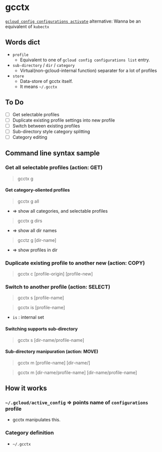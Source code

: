 # gcctx
[`gcloud config configurations activate`](https://cloud.google.com/sdk/gcloud/reference/config/configurations/activate) alternative: Wanna be an equivalent of `kubectx`

## Words dict
* `profile`
  * Equivalent to one of `gcloud config configurations list` entry.
* `sub-directory` / `dir` / `category`
  * Virtual(non-gcloud-internal function) separater for a lot of profiles
* `store`
  * Data-store of gcctx itself.
  * It means `~/.gcctx`

## To Do
* [ ] Get selectable profiles
* [ ] Duplicate existing profile settings into new profile
* [ ] Switch between existing profiles
* [ ] Sub-directory style category splitting
* [ ] Category editing

## Command line syntax sample
### Get all selectable profiles (action: GET)
> gcctx g

#### Get category-oliented profiles
> gcctx g all
* => show all categories, and selectable profiles
> gcctx g dirs
* => show all dir names
> gcctz g [dir-name]
* => show profiles in dir

### Duplicate existing profile to another new (action: COPY)
> gcctx c [profile-origin] [profile-new]

### Switch to another profile (action: SELECT)
> gcctx s [profile-name]

> gcctx is [profile-name]
* `is` : internal set

#### Switching supports sub-directory
> gcctx s [dir-name/profile-name]

#### Sub-directory manipuration (action: MOVE)
> gcctx m [profile-name] [dir-name/]

> gcctx m [dir-name/profile-name] [dir-name/profile-name]

## How it works
### `~/.gcloud/active_config` => points name of `configurations` profile
* gcctx manipulates this.

### Category definition
* `~/.gcctx`

